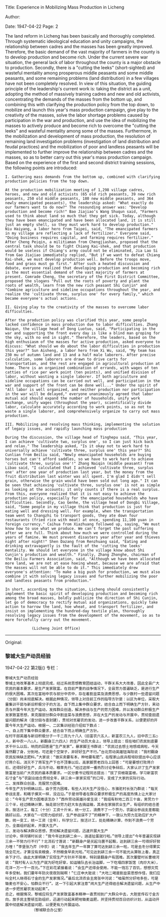 Title: Experience in Mobilizing Mass Production in Licheng

Author: 

Date: 1947-04-22
Page: 2

The land reform in Licheng has been basically and thoroughly completed. Through systematic ideological education and unity campaigns, the relationship between cadres and the masses has been greatly improved. Therefore, the basic demand of the vast majority of farmers in the county is to develop production and become rich. Under the current severe war situation, the general lack of labor throughout the county is a major obstacle to production. Secondly, there is a "cutting the leeks" (short-sighted) and wasteful mentality among prosperous middle peasants and some middle peasants, and some remaining problems (land distribution) in a few villages have not been completely resolved. In view of this situation, the guiding principle of the leadership's current work is: taking the district as a unit, adopting the method of massively training cadres and new and old activists, concentrating the demands of the masses from the bottom up, and combining this with clarifying the production policy from the top down, to mobilize and launch this year's mass production campaign, give play to the creativity of the masses, solve the labor shortage problems caused by participation in the war and production, and use the idea of mobilizing the masses to actively produce and become rich to overcome the "cutting the leeks" and wasteful mentality among some of the masses. Furthermore, in the mobilization and development of mass production, the resolution of remaining land investigation problems (investigation of land distribution and feudal practices) and the mobilization of poor and landless peasants will be implemented to further improve the relationship between cadres and the masses, so as to better carry out this year's mass production campaign. Based on the experience of the first and second district training sessions, the following points are introduced:

    I. Gathering mass demands from the bottom up, combined with clarifying production policies from the top down.

    At the production mobilization meeting of 1,298 village cadres, heroes, and new and old activists (65 old rich peasants, 39 new rich peasants, 250 old middle peasants, 180 new middle peasants, and 364 newly emancipated peasants), the leadership asked: "What exactly do our farmers want to do now?" The resounding answer was: "Develop production and become rich!" Bao Jiajiao’s Wang Shuqun said, "Farmers used to think about land so much that they got sick. Today, although they have been emancipated and have been allocated land, it is still just an empty shell, so they must work hard to develop production." Niu Haiyang, a labor hero from Taipei, said, "The emancipated farmers in my village are reflecting a lack of fertilizer." Everyone said, "Doing business requires capital, and farming requires fertilizer." After Cheng Peiqin, a militiaman from Chengjiashan, proposed that the central task should be to fight Chiang Kai-shek, and that production would be useless if Chiang's army could not be eliminated, Jia Lao Si from Gao Jiajiao immediately replied, "But if we want to defeat Chiang Kai-shek, we must develop production well. Before the troops move, food and grass must go first." After such a heated discussion and debate, everyone realized that developing production and becoming rich is the most essential demand of the vast majority of farmers at present. Comrade Cheng, the secretary of the First District Committee, proposed the slogans "Pull out the roots of poverty and plant the roots of wealth, learn from the new rich peasant Shi Cunjin" and "Combine agriculture and sideline occupations throughout the year, and realize the 'cultivate three, surplus one' for every family," which became everyone's actual actions.

    II. Giving play to the creativity of the masses to overcome labor difficulties.

    After the production policy was clarified this year, some people lacked confidence in mass production due to labor difficulties. Zhang Naiqun, the village head of Dong Luotuo, said, "Participating in the war and supporting the front every day is like a blind man groping for the sky, with no end in sight." Therefore, the leaders, based on the high enthusiasm of the masses for active production, asked everyone to discuss: "What should we do about the labor difficulties in production this year?" Sun Aisheng, a labor hero from Xi Wu, said, "My team has 230 mu of autumn land and 13 and a half male laborers. After precise calculation, some laborers are drawn to drive carts for transportation, and the rest are engaged in agricultural production at home. There is an organized combination of errands, with wages of ten catties of rice per work point (ten points), and unified division of labor, without wasting a single laborer. If both agriculture and sideline occupations can be carried out well, and participation in the war and support of the front can be done well..." Under the spirit of "All labor is well organized, and neither production nor participation in the war will be delayed," everyone unanimously agreed that labor mutual aid should expand the number of households, unify work exchange, unify wages (throughout the year), scientifically divide labor, calculate accurately according to work points, so as not to waste a single laborer, and comprehensively organize to carry out mass production.

    III. Mobilizing and resolving mass thinking, implementing the solution of legacy issues, and rapidly launching mass production

    During the discussion, the village head of Tinghepu said, "This year, I can achieve 'cultivate two, surplus one', so I can just kick back and relax." The leadership asked, "Is it okay not to work hard to universally achieve 'cultivate three, surplus one' this year?" Shi Cunlian from Beiliu said, "Newly emancipated households are buying horses but can't afford saddles, so we have to work hard to achieve 'cultivate three, surplus one'!" Zhang Naiqin (middle peasant) from Libao said, "I calculated that I achieved 'cultivate three, surplus one' after one year of production last year, but the money from the fruit distribution last winter was all spent. I'm glad I didn't sell grain, otherwise the grain would have been sold out long ago." It can be seen that achieving 'cultivate three, surplus one' is not as simple as looking at the accounts; it only counts if there is a real surplus. From this, everyone realized that it is not easy to achieve the production policy, especially for the emancipated households who have difficulties. Secondly, Cao Genhe, the village head of Dongbi Village, said, "Some people in my village think that production is just for eating well and dressing well. For example, when the transportation team went to Changzhi to transport goods, they ate down four restaurants (fried rice with meat) at once, spending 11,100 yuan in foreign currency." Caihua from Xiazhuang followed up, saying, "We must know how to use what we produce. We can't forget the past suffering after we are full. Think about how much we were controlled during the years of famine. We must prevent disasters year after year and thieves night after night!" Shen Dazang from Renzhuang said, "Eating and drinking extravagantly is the fault of the 'cutting the leeks' mentality. We should let everyone in the village know about Shi Cunjin's production and wealth." Finally, Zhang Zhonghe, chairman of the Beiliu Farmers Association, said, "Although we have been allocated more land, we are not at ease hoeing wheat, because we are afraid that the masses will not be able to do it." This immediately drew everyone's attention: "To make a big push for production, we must also combine it with solving legacy issues and further mobilizing the poor and landless peasants from production."

    In short, according to the situation, Licheng should consistently implement the basic spirit of developing production and becoming rich among the broad masses, boldly publicize the direction of Shi Cunjin, let go of democracy to rectify mutual aid organizations, quickly take action to harrow the land, hoe wheat, and transport fertilizer, and insist on implementing the hundred-day textile plan, thoroughly resolving legacy issues from the development of the movement, so as to more forcefully carry out the movement.

                (Licheng Joint Office)



<hr /> 

Original: 


### 黎城大生产动员经验

1947-04-22
第2版()
专栏：

    黎城大生产动员经验
    黎城土地改革基本上彻底完成，经过系统思想教育团结运动，干群关系大大改善，因此全县广大农民的基本要求，是生产发家致富。在目前严重的战争情况下，全县劳力普遍缺乏，是进行生产的很大困难。其次在富裕中农与部分中农中，存在着割韭菜及浪费思想，与少数村一些遗留问题（分田）尚未彻底解决。根据此种情况，领导上对目前工作的指导方针是：以区为单位，采取大量集训干部与新旧积极分子的方法，自下而上集中群众要求，结合自上而下明确生产方针，来动员与开展今年大生产运动，发挥群众创造，解决参战与生产的劳力困难，并以发动群众积极生产发家致富思想，来克服部分群众中割韭菜与浪费思想，并在大生产的发动与开展中，贯彻查田遗留问题的解决（查分田与查封建），贯彻对贫雇农的发动，进一步改善干群关系，以便更好的开展今年大生产运动。根据一、二区集训经验介绍如下数点：
    一、自上而下集中群众要求，结合自下而上明确生产方针。
    在村干部英雄与新旧积极分子一千二百九十八人（旧富农六五人，新富农三九人，旧中农二五○人，新中农一八○人，新翻身三六四人）的生产动员大会上，领导上提出：现在咱们农民到底要求干什么以后，响亮的回答是“生产发家”。暴家脚王书群说：“农民过去想土地想成病啦，今天虽然翻了身，分到地，可还是个空架子，非好好生产不行。”台北劳动英雄钮海阳说：“我村翻身农民反映缺乏肥料。”大家说：“做买卖要有本，种地要有肥”。在程家山民兵程培钦提出中心应该打蒋介石，消灭不了蒋军生产下也不顶事以后，高家脚贾老四马上回答：“可是要想打败蒋介石，还得好好生产，兵马不动，粮草先行。”经过这样一番热烈讨论争辩后，大家认识了生产发家致富是当前广大农民的最本质要求。一区分委书记程同志提出：“拔了穷根栽富根，学习新富农石寸金”与“农副业结合贯彻全年，耕三余一家家实现”的口号，变成了大家的实际行动。
    二、发挥群众创造，克服劳力困难。
    今年生产方针明确以后，由于劳力困难，有些人对大生产没信心，东骆驼村长张乃群说：“每天参战支差，和瞎子摸天一样，没边沿。”于是领导者在群众要求积极生产的高度热情上让大家讨论：“今年生产劳力困难该怎办？”西仵劳动英雄孙爱生说：“我组有秋地二百三十亩，男劳力十三个半，经过精确计算，抽走部分劳力赶大车去搞运输，其余在家搞农业生产，有组织的结合差务，按活计工，每工（十分）工资十斤米，统一分工，浪费不了一个劳力，农副业参战支差都能搞好以后，大家在“一切劳力组织好，生产参战误不了”的精神下，一致认为劳力互助应扩大户数，统一变工，统一工资（全年），科学分工，按活计工，处处精确计算，作到不浪费一个劳力，全面组织起来，开展大生产。
    三、发动与解决群众思想，贯彻解决遗留问题，迅速开展大生产
    讨论中，停河铺村长说：“我今年达到耕二余一，逍遥扯蛋就行啦。”领导上提出“今年普遍实现耕三余一不努力行不行”？北流石寸莲说：“新翻身户是买起马置不起鞍，达到耕三余一可得好好努力哩！”李堡张乃芹（中农）说：“我去年生产一年算了算可达到耕三余一啦，可是去冬分得果实钱全花光，才算没有卖粮食，不然粮食早卖光啦。”可见达到耕三余一可不能光从算账上看，真正余下才行。由此大家明确了实现生产方针并不简单，特别是翻身户有困难。其次董壁村长曹根河说：“我村有人认为生产就为好吃好穿，如运输队去长治运脚，一下吃塌四家饭馆（肉炒大米），花洋一万一千一百元。”下庄彩花紧接着说：“会生产还得会使用，不能一饱忘了百饥，想想灾荒年多受制，我们要年年防灾夜夜防贼啊！”仁庄申大赃说：“大吃二喝是割韭菜思想作怪，我们应叫全村人晓得石寸金的生产发家情况。”最后北流农会主席张中河说：“咱虽然分好地多些，可是锄麦也不安心，怕群众不行”。这一下引起大家注意“闹大生产还得结合解决遗留问题，从生产中进一步把贫雇农发动起来”。
    总之，根据情况，黎城应将生产发家致富基本精神一直贯彻到广大群众中去，大胆宣传石寸金方向，放手民主整顿互助组织，迅速行动起来耙地锄麦运肥，并坚持贯彻百日纺织计划，从运动开展中彻底解决遗留问题，以便更有力开展运动。
                （黎城联合办公室）
